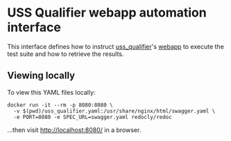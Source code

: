 # USS Qualifier webapp automation interface

This interface defines how to instruct
[uss_qualifier](../../monitoring/uss_qualifier)'s
[webapp](../../monitoring/uss_qualifier/webapp) to execute the test suite and
how to retrieve the results.

## Viewing locally
To view this YAML files locally:

```shell script
docker run -it --rm -p 8080:8080 \
  -v $(pwd)/uss_qualifier.yaml:/usr/share/nginx/html/swagger.yaml \
  -e PORT=8080 -e SPEC_URL=swagger.yaml redocly/redoc
```

...then visit [http://localhost:8080/](http://localhost:8080/) in a browser.
